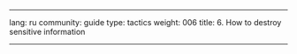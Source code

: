 

---

lang: ru
community: guide
type: tactics
weight: 006
title: 6. How to destroy sensitive information

---

<stub>

